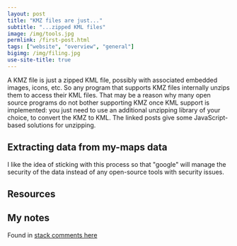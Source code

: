 ```yaml
---
layout: post
title: "KMZ files are just..."
subtitle: "...zipped KML files"
image: /img/tools.jpg
permlink: /first-post.html
tags: ["website", "overview", "general"]
bigimg: /img/filing.jpg
use-site-title: true
---
```


A KMZ file is just a zipped KML file, possibly with associated embedded images, icons, etc. So any program that supports KMZ files internally unzips them to access their KML files. That may be a reason why many open source programs do not bother supporting KMZ once KML support is implemented: you just need to use an additional unzipping library of your choice, to convert the KMZ to KML. The linked posts give some JavaScript-based solutions for unzipping.

## Extracting data from my-maps data

I like the idea of sticking with this process so that "google" will manage the security of the data instead of any open-source tools with security issues.


## Resources



## My notes

Found in [stack comments here](https://stackoverflow.com/questions/35867793/using-kmz-file-in-leaflet-map)